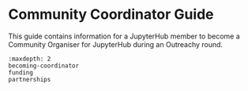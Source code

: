 # Community Coordinator Guide

This guide contains information for a JupyterHub member to become a Community
Organiser for JupyterHub during an Outreachy round.

```{toctree}
:maxdepth: 2
becoming-coordinator
funding
partnerships
```
